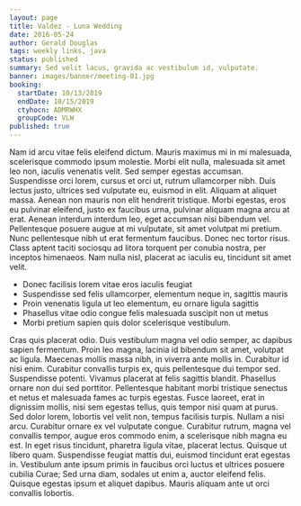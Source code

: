 ```yaml
---
layout: page
title: Valdez - Luna Wedding
date: 2016-05-24
author: Gerald Douglas
tags: weekly links, java
status: published
summary: Sed velit lacus, gravida ac vestibulum id, vulputate.
banner: images/banner/meeting-01.jpg
booking:
  startDate: 10/13/2019
  endDate: 10/15/2019
  ctyhocn: ADMRWHX
  groupCode: VLW
published: true
---
```

Nam id arcu vitae felis eleifend dictum. Mauris maximus mi in mi malesuada, scelerisque commodo ipsum molestie. Morbi elit nulla, malesuada sit amet leo non, iaculis venenatis velit. Sed semper egestas accumsan. Suspendisse orci lorem, cursus et orci ut, rutrum ullamcorper nibh. Duis lectus justo, ultrices sed vulputate eu, euismod in elit. Aliquam at aliquet massa. Aenean non mauris non elit hendrerit tristique. Morbi egestas, eros eu pulvinar eleifend, justo ex faucibus urna, pulvinar aliquam magna arcu at erat. Aenean interdum interdum leo, eget accumsan nisi bibendum vel. Pellentesque posuere augue at mi vulputate, sit amet volutpat mi pretium. Nunc pellentesque nibh ut erat fermentum faucibus. Donec nec tortor risus. Class aptent taciti sociosqu ad litora torquent per conubia nostra, per inceptos himenaeos. Nam nulla nisl, placerat ac iaculis eu, tincidunt sit amet velit.

* Donec facilisis lorem vitae eros iaculis feugiat
* Suspendisse sed felis ullamcorper, elementum neque in, sagittis mauris
* Proin venenatis ligula ut leo elementum, eu ornare ligula sagittis
* Phasellus vitae odio congue felis malesuada suscipit non ut metus
* Morbi pretium sapien quis dolor scelerisque vestibulum.

Cras quis placerat odio. Duis vestibulum magna vel odio semper, ac dapibus sapien fermentum. Proin leo magna, lacinia id bibendum sit amet, volutpat ac ligula. Maecenas mollis massa nibh, in viverra ante mollis in. Curabitur id nisi enim. Curabitur convallis turpis ex, quis pellentesque dui tempor sed. Suspendisse potenti. Vivamus placerat at felis sagittis blandit. Phasellus ornare non dui sed porttitor. Pellentesque habitant morbi tristique senectus et netus et malesuada fames ac turpis egestas.
Fusce laoreet, erat in dignissim mollis, nisi sem egestas tellus, quis tempor nisi quam at purus. Sed dolor lorem, lobortis vel velit non, tempus facilisis turpis. Nullam a nisi arcu. Curabitur ornare ex vel vulputate congue. Curabitur rutrum, magna vel convallis tempor, augue eros commodo enim, a scelerisque nibh magna eu est. In eget risus tincidunt, pharetra ligula vitae, placerat lectus. Quisque ut libero quam. Suspendisse feugiat mattis dui, euismod tincidunt erat egestas in. Vestibulum ante ipsum primis in faucibus orci luctus et ultrices posuere cubilia Curae; Sed urna diam, sodales ut enim a, auctor eleifend felis. Quisque egestas ipsum et aliquet dapibus. Mauris aliquam ante ut orci convallis lobortis.
